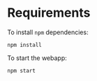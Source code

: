 # Requirements

To install `npm` dependencies:

```
npm install
```

To start the webapp:

```
npm start
```
